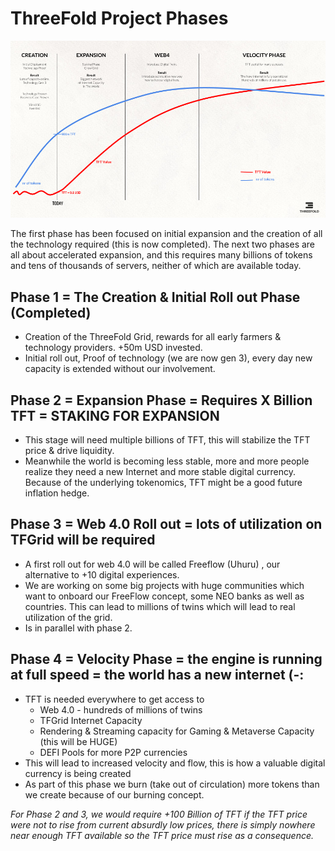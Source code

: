# ThreeFold Project Phases
![image alt text](img/TF_project_phases_graph.png)

The first phase has been focused on initial expansion and the creation of all the technology required (this is now completed). The next two phases are all about accelerated expansion, and this requires many billions of tokens and tens of thousands of servers, neither of which are available today. 

## Phase 1 = The Creation & Initial Roll out Phase (Completed)

* Creation of the ThreeFold Grid, rewards for all early farmers & technology providers. +50m USD invested.
* Initial roll out, Proof of technology (we are now gen 3), every day new capacity is extended without our involvement.

## Phase 2 = Expansion Phase = Requires X Billion TFT = STAKING FOR EXPANSION

* This stage will need multiple billions of TFT, this will stabilize the TFT price & drive liquidity.
* Meanwhile the world is becoming less stable, more and more people realize they need a new Internet and more stable digital currency. Because of the underlying tokenomics, TFT might be a good future inflation hedge.

## Phase 3 = Web 4.0 Roll out = lots of utilization on TFGrid will be required

* A first roll out for web 4.0 will be called Freeflow (Uhuru) , our alternative to +10 digital experiences.
* We are working on some big projects with huge communities which want to onboard our FreeFlow concept, some NEO banks as well as countries. This can lead to millions of twins which will lead to real utilization of the grid.
* Is in parallel with phase 2.

## Phase 4 = Velocity Phase = the engine is running at full speed = the world has a new internet (-:

* TFT is needed everywhere to get access to 
    * Web 4.0 - hundreds of millions of twins
    * TFGrid Internet Capacity 
    * Rendering & Streaming capacity for Gaming & Metaverse Capacity (this will be HUGE)
    * DEFI Pools for more P2P currencies
* This will lead to increased velocity and flow, this is how a valuable digital currency is being created
* As part of this phase we burn (take out of circulation) more tokens than we create because of our burning concept.

*For Phase 2 and 3, we would require +100 Billion of TFT if the TFT price were not to rise from current absurdly low prices, there is simply nowhere near enough TFT available so the TFT price must rise as a consequence.*